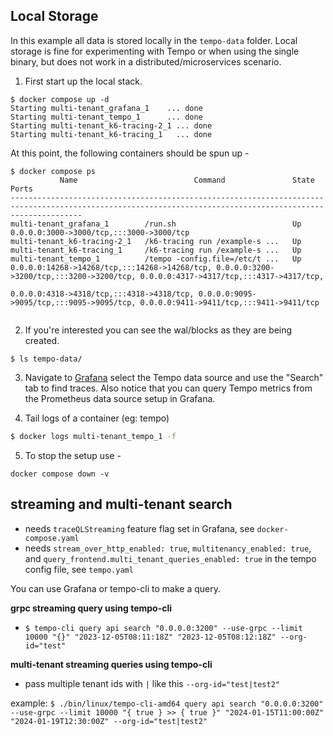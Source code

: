 ## Local Storage
In this example all data is stored locally in the `tempo-data` folder. Local storage is fine for experimenting with Tempo
or when using the single binary, but does not work in a distributed/microservices scenario.

1. First start up the local stack.

```console
$ docker compose up -d
Starting multi-tenant_grafana_1    ... done
Starting multi-tenant_tempo_1      ... done
Starting multi-tenant_k6-tracing-2_1 ... done
Starting multi-tenant_k6-tracing_1   ... done
```

At this point, the following containers should be spun up -

```console
$ docker compose ps
           Name                          Command               State                                                                     Ports                                                                  
------------------------------------------------------------------------------------------------------------------------------------------------------------
multi-tenant_grafana_1        /run.sh                          Up      0.0.0.0:3000->3000/tcp,:::3000->3000/tcp
multi-tenant_k6-tracing-2_1   /k6-tracing run /example-s ...   Up
multi-tenant_k6-tracing_1     /k6-tracing run /example-s ...   Up
multi-tenant_tempo_1          /tempo -config.file=/etc/t ...   Up      0.0.0.0:14268->14268/tcp,:::14268->14268/tcp, 0.0.0.0:3200->3200/tcp,:::3200->3200/tcp, 0.0.0.0:4317->4317/tcp,:::4317->4317/tcp,
                                                                       0.0.0.0:4318->4318/tcp,:::4318->4318/tcp, 0.0.0.0:9095->9095/tcp,:::9095->9095/tcp, 0.0.0.0:9411->9411/tcp,:::9411->9411/tcp


```

2. If you're interested you can see the wal/blocks as they are being created.

```console
$ ls tempo-data/
```

3. Navigate to [Grafana](http://localhost:3000/explore) select the Tempo data source and use the "Search"
tab to find traces. Also notice that you can query Tempo metrics from the Prometheus data source setup in
Grafana.

4. Tail logs of a container (eg: tempo)
```bash
$ docker logs multi-tenant_tempo_1 -f
```

5. To stop the setup use -

```console
docker compose down -v
```

## streaming and multi-tenant search

- needs `traceQLStreaming` feature flag set in Grafana, see `docker-compose.yaml`
- needs `stream_over_http_enabled: true`, `multitenancy_enabled: true`,
and `query_frontend.multi_tenant_queries_enabled: true` in the tempo config file, see `tempo.yaml`

You can use Grafana or tempo-cli to make a query.

**grpc streaming query using tempo-cli**
- `$ tempo-cli query api search "0.0.0.0:3200" --use-grpc --limit 10000 "{}" "2023-12-05T08:11:18Z" "2023-12-05T08:12:18Z" --org-id="test"`

**multi-tenant streaming queries using tempo-cli**
- pass multiple tenant ids with `|` like this `--org-id="test|test2"`

example: `$ ./bin/linux/tempo-cli-amd64 query api search "0.0.0.0:3200" --use-grpc --limit 10000 "{ true } >> { true }" "2024-01-15T11:00:00Z" "2024-01-19T12:30:00Z" --org-id="test|test2"`
